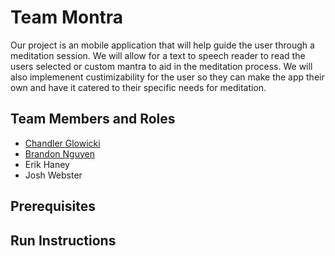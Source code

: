 # Team Montra

Our project is an mobile application that will help guide the user through a meditation session. We will allow for a text to speech reader to read the users selected or custom mantra to aid in the meditation process. We will also implemenent custimizability for the user so they can make the app their own and have it catered to their specific needs for meditation. 

## Team Members and Roles

* [Chandler Glowicki](https://github.com/ChandlerG09/CIS350-HW2-Glowicki)
* [Brandon Nguyen](https://github.com/NguyenLam087/CIS350-HW2--Nguyen-)
* Erik Haney
* Josh Webster

## Prerequisites

## Run Instructions
